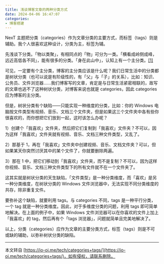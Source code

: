 ```yaml
---
title: 浅谈博客文章的两种分类方式
date: 2024-04-06 16:47:07
categories: 
- 博客搭建
---
```


NexT 主题把分类（categories）作为文章分类的主要方式，而标签（tags）则是辅助。我个人很喜欢这种设计，分类为主，标签为辅。

<!--more-->

先浅谈下分类。「物以类聚」，有相同点的「物」可分为一类。「横看成岭侧成峰，远近高低各不同」，能有很多的分类。「身在此山中」，认知上有一个主分类。[\[1\]](about:blank#fn:1)

可见，一定要有个主分类，博客的主分类应该是什么呢？我们日常生活中的分类都是树状分类（也可以说是有阶级性的，有「父」与「子」的关系），比如：知识、公务员、文件浏览器……我们博客写的文章，肯定是与日常生活紧密相联的，故写的文章也逃不了这种树状分类，对博客来说也就是 categories，因此 categories 应为博客的主分类。

但是，树状分类有个缺陷——只能实现一种维度的分类，比如：你的 Windows 电脑按文件类型有视频、音乐、文档三个文件夹，但是如果这三个文件夹中各有些你很喜欢的，而你想把它们放到一起，这时该怎么办呢？

1）创建个「我喜欢」文件夹，然后把它们复制到「我喜欢」文件夹？不可以，因为这样「我喜欢」文件夹就有视频、音乐、文档三种文件类型，又乱了。

2）那基于 1，再在「我喜欢」文件夹中创建视频、音乐、文档文件夹？可以，但如果某天你突然讨厌其中的某个文件了，你就要删除两遍。

3）那在 1 中，把它们移动到「我喜欢」文件夹，而不是复制？不可以，因为这样你视频、音乐、文档三种文件类型下的所有文件就不在一个文件夹了。

这其实就是树状分类的天生缺陷，「文件类型」是一种分类维度，而「喜欢」是另一种分类维度，在树状分类的 Windows 文件浏览器中，无法实现不同分类维度的共存，除非重复文件。

要弥补这个缺陷，就要利用 tags。与 categories 不同，tags 是一种平行分类，一个 tag 就是一种分类维度。因此，对于多维度分类的问题，利用 tags 即可简单地解决。在上面的例子中，如果 Windows 文件浏览器可以在你喜欢的文件上加上「我喜欢」的 tag，然后再有个「tags 浏览器」，问题就简单且完美地解决了。

以上，分类（categories）应作为文章的主要分类方式，标签（tags）则是不可或缺的辅助，以弥补树状分类的缺陷。

* * *

本文转自 [https://io-oi.me/tech/categories+tags/](https://io-oi.me/tech/categories+tags/)，如有侵权，请联系删除。